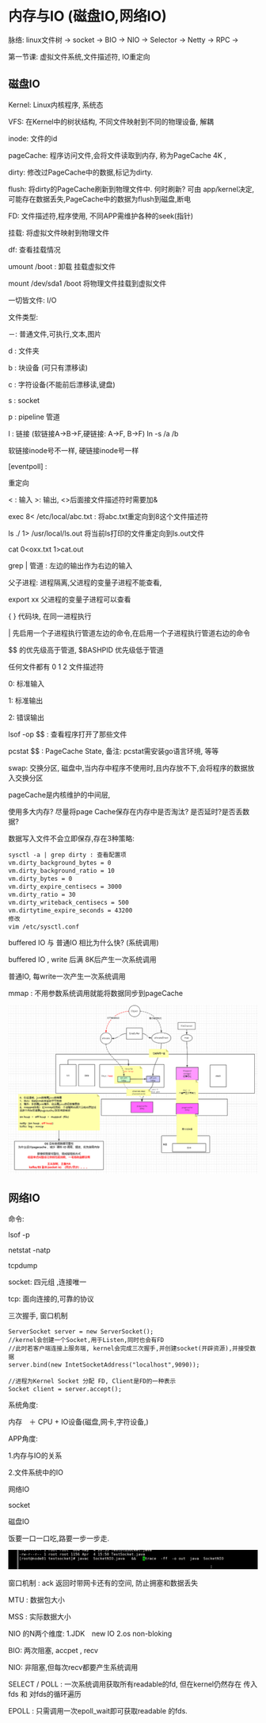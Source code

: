 # 内存与IO (磁盘IO,网络IO)

脉络: linux文件树 ->  socket -> BIO -> NIO -> Selector -> Netty -> RPC -> 

第一节课: 虚拟文件系统,文件描述符, IO重定向

## 磁盘IO

Kernel: Linux内核程序, 系统态

VFS: 在Kernel中的树状结构, 不同文件映射到不同的物理设备, 解耦

inode: 文件的id

pageCache: 程序访问文件,会将文件读取到内存, 称为PageCache 4K ,

dirty: 修改过PageCache中的数据,标记为dirty.

flush: 将dirty的PageCache刷新到物理文件中. 何时刷新? 可由 app/kernel决定,可能存在数据丢失,PageCache中的数据为flush到磁盘,断电

FD: 文件描述符,程序使用, 不同APP需维护各种的seek(指针)

挂载: 将虚拟文件映射到物理文件

df: 查看挂载情况

umount /boot :  卸载 挂载虚拟文件

mount /dev/sda1 /boot 将物理文件挂载到虚拟文件



一切皆文件: I/O

文件类型:

－: 普通文件,可执行,文本,图片

d : 文件夹

b : 块设备 (可只有漂移读)

c : 字符设备(不能前后漂移读,键盘)

s : socket 

p : pipeline 管道 

l : 链接 (软链接A->B->F,硬链接: A->F, B->F)   ln -s  /a  /b

软链接inode号不一样, 硬链接inode号一样

[eventpoll] : 



重定向  

<  : 输入 >: 输出,  <>后面接文件描述符时需要加&

exec 8< /etc/local/abc.txt : 将abc.txt重定向到8这个文件描述符

ls ./ 1> /usr/local/ls.out  将当前ls打印的文件重定向到ls.out文件

cat 0<oxx.txt 1>cat.out

grep | 管道 : 左边的输出作为右边的输入

父子进程: 进程隔离,父进程的变量子进程不能查看, 

export xx  父进程的变量子进程可以查看

{ } 代码块, 在同一进程执行

| 先启用一个子进程执行管道左边的命令,在启用一个子进程执行管道右边的命令

$$ 的优先级高于管道, $BASHPID 优先级低于管道

任何文件都有 0 1 2 文件描述符

0: 标准输入

1: 标准输出

2: 错误输出

lsof -op $$ : 查看程序打开了那些文件

pcstat $$ : PageCache State,  备注: pcstat需安装go语言环境, 等等

swap: 交换分区, 磁盘中,当内存中程序不使用时,且内存放不下,会将程序的数据放入交换分区

pageCache是内核维护的中间层, 

使用多大内存? 尽量将page Cache保存在内存中是否淘汰? 是否延时?是否丢数据?

数据写入文件不会立即保存,存在3种策略: 

```
sysctl -a | grep dirty : 查看配置项
vm.dirty_background_bytes = 0
vm.dirty_background_ratio = 10
vm.dirty_bytes = 0
vm.dirty_expire_centisecs = 3000
vm.dirty_ratio = 30
vm.dirty_writeback_centisecs = 500
vm.dirtytime_expire_seconds = 43200
修改
vim /etc/sysctl.conf
```

buffered IO 与 普通IO 相比为什么快? (系统调用)

buffered IO  , write 后满 8K后产生一次系统调用

普通IO, 每write一次产生一次系统调用

mmap :  不用参数系统调用就能将数据同步到pageCache

![image-20210325145801686](images/image-20210325145801686.png)





## 网络IO

命令:  

lsof -p 

netstat -natp

tcpdump



socket: 四元组 ,连接唯一

tcp: 面向连接的,可靠的协议 

三次握手, 窗口机制

```
ServerSocket server = new ServerSocket();
//kernel会创建一个Socket,用于Listen,同时也会有FD
//此时若客户端连接上服务端, kernel会完成三次握手,并创建socket(开辟资源),并接受数据
server.bind(new IntetSocketAddress("localhost",9090));

//进程为Kernel Socket 分配 FD, Client是FD的一种表示
Socket client = server.accept();

```









系统角度:

内存　＋ CPU  + IO设备(磁盘,网卡,字符设备,)

APP角度:





1.内存与IO的关系

2.文件系统中的IO



网络IO

socket

磁盘IO



饭要一口一口吃,路要一步一步走.

![image-20210325224707129](images/image-20210325224707129.png)



窗口机制 : ack 返回时带网卡还有的空间, 防止拥塞和数据丢失

MTU : 数据包大小

MSS : 实际数据大小



NIO 的N两个维度: 1.JDK　new IO    2.os  non-bloking





BIO:  两次阻塞, accpet , recv

NIO: 非阻塞,但每次recv都要产生系统调用

SELECT / POLL : 一次系统调用获取所有readable的fd, 但在kernel仍然存在 传入fds 和 对fds的循环遍历

EPOLL : 只需调用一次epoll_wait即可获取readable 的fds.

